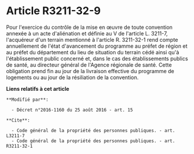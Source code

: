 # Article R3211-32-9

Pour l'exercice du contrôle de la mise en œuvre de toute convention annexée à un acte d'aliénation et définie au V de
l'article L. 3211-7, l'acquéreur d'un terrain mentionné à l'article R. 3211-32-1 rend compte annuellement de l'état
d'avancement du programme au préfet de région et au préfet du département du lieu de situation du terrain cédé ainsi qu'à
l'établissement public concerné et, dans le cas des établissements publics de santé, au directeur général de l'Agence
régionale de santé. Cette obligation prend fin au jour de la livraison effective du programme de logements ou au jour de la
résiliation de la convention.

**Liens relatifs à cet article**

	**Modifié par**:

	  - Décret n°2016-1160 du 25 août 2016 - art. 15

	**Cite**:

	  - Code général de la propriété des personnes publiques. - art. L3211-7
	  - Code général de la propriété des personnes publiques. - art. R3211-32-1
